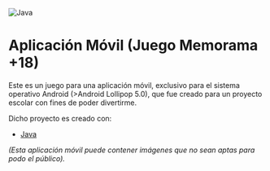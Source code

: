 ![Java](https://geekytheory.com/content/images/2014/03/java8_logo.png)

# Aplicación Móvil (Juego Memorama +18)
Este es un juego para una aplicación móvil, exclusivo para el sistema operativo Android (>Android Lollipop 5.0), que fue creado para un proyecto escolar con fines de poder divertirme.

Dicho proyecto es creado con:
- [Java](https://www.oracle.com/mx/java/technologies/javase/javase8-archive-downloads.html)

*(Esta aplicación móvil puede contener imágenes que no sean aptas para podo el público).*
